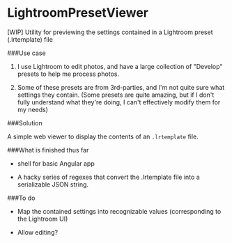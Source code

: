 # LightroomPresetViewer
[WIP] Utility for previewing the settings contained in a Lightroom preset (.lrtemplate) file


###Use case

1) I use Lightroom to edit photos, and have a large collection of "Develop" presets to help me process photos.

2) Some of these presets are from 3rd-parties, and I'm not quite sure what settings they contain. (Some presets are quite amazing, but if I don't fully understand what they're doing, I can't effectively modify them for my needs)


###Solution

A simple web viewer to display the contents of an `.lrtemplate` file.


###What is finished thus far

- shell for basic Angular app

- A hacky series of regexes that convert the .lrtemplate file into a serializable JSON string.

###To do

- Map the contained settings into recognizable values (corresponding to the Lightroom UI)

- Allow editing? 
